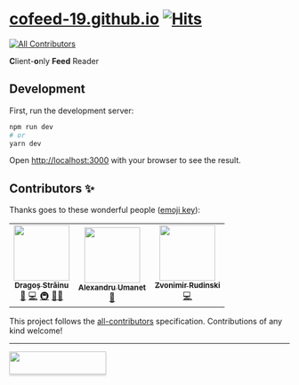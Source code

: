# [cofeed-19.github.io](https://cofeed-19.github.io) [![Hits](https://hits.seeyoufarm.com/api/count/incr/badge.svg?url=https%3A%2F%2Fgithub.com%2Fcofeed-19%2Fcofeed-19.github.io&count_bg=%2379C83D&title_bg=%23555555&icon=&icon_color=%23E7E7E7&title=hits&edge_flat=false)](https://hits.seeyoufarm.com)
<!-- ALL-CONTRIBUTORS-BADGE:START - Do not remove or modify this section -->
[![All Contributors](https://img.shields.io/badge/all_contributors-3-orange.svg?style=flat-square)](#contributors-)
<!-- ALL-CONTRIBUTORS-BADGE:END -->

**C**lient-**o**nly **Feed** Reader

## Development

First, run the development server:

```bash
npm run dev
# or
yarn dev
```

Open [http://localhost:3000](http://localhost:3000) with your browser to see the result.

## Contributors ✨

Thanks goes to these wonderful people ([emoji key](https://allcontributors.org/docs/en/emoji-key)):

<!-- ALL-CONTRIBUTORS-LIST:START - Do not remove or modify this section -->
<!-- prettier-ignore-start -->
<!-- markdownlint-disable -->
<table>
  <tr>
    <td align="center"><a href="https://strdr4605.github.io"><img src="https://avatars.githubusercontent.com/u/16056918?v=4?s=100" width="100px;" alt=""/><br /><sub><b>Dragoș Străinu</b></sub></a><br /><a href="#ideas-strdr4605" title="Ideas, Planning, & Feedback">🤔</a> <a href="https://github.com/cofeed-19/cofeed-19.github.io/commits?author=strdr4605" title="Code">💻</a> <a href="#infra-strdr4605" title="Infrastructure (Hosting, Build-Tools, etc)">🚇</a> <a href="#mentoring-strdr4605" title="Mentoring">🧑‍🏫</a></td>
    <td align="center"><a href="https://github.com/UmanetAlexandru"><img src="https://avatars.githubusercontent.com/u/17477765?v=4?s=100" width="100px;" alt=""/><br /><sub><b>Alexandru Umanet</b></sub></a><br /><a href="#design-UmanetAlexandru" title="Design">🎨</a></td>
    <td align="center"><a href="http://zvonimirr.github.io"><img src="https://avatars.githubusercontent.com/u/18758022?v=4?s=100" width="100px;" alt=""/><br /><sub><b>Zvonimir Rudinski</b></sub></a><br /><a href="https://github.com/cofeed-19/cofeed-19.github.io/commits?author=zvonimirr" title="Code">💻</a></td>
  </tr>
</table>

<!-- markdownlint-restore -->
<!-- prettier-ignore-end -->

<!-- ALL-CONTRIBUTORS-LIST:END -->

This project follows the [all-contributors](https://github.com/all-contributors/all-contributors) specification. Contributions of any kind welcome!

---

<a href="https://www.buymeacoffee.com/strdr4605"><img src="https://www.buymeacoffee.com/assets/img/custom_images/orange_img.png" style="height: 41px !important;width: 174px !important;box-shadow: 0px 3px 2px 0px rgba(190, 190, 190, 0.5) !important;-webkit-box-shadow: 0px 3px 2px 0px rgba(190, 190, 190, 0.5) !important;"  target="_blank"></a>
